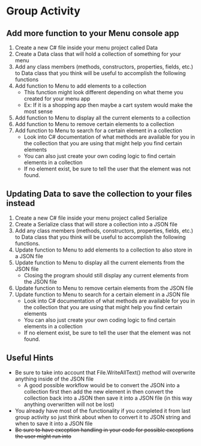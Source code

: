# Group Activity

## Add more function to your Menu console app
1. Create a new C# file inside your menu project called Data
2. Create a Data class that will hold a collection of something for your menu
3. Add any class members (methods, constructors, properties, fields, etc.) to Data class that you think will be useful to accomplish the following functions 
3. Add function to Menu to add elements to a collection
    * This function might look different depending on what theme you created for your menu app
    * Ex: If it is a shopping app then maybe a cart system would make the most sense
4. Add function to Menu to display all the current elements to a collection
5. Add function to Menu to remove certain elements to a collection
6. Add function to Menu to search for a certain element in a collection
    * Look into C# documentation of what methods are available for you in the collection that you are using that might help you find certain elements
    * You can also just create your own coding logic to find certain elements in a collection
    * If no element exist, be sure to tell the user that the element was not found.

## Updating Data to save the collection to your files instead
1. Create a new C# file inside your menu project called Serialize
2. Create a Serialize class that will store a collection into a JSON file
3. Add any class members (methods, constructors, properties, fields, etc.) to Data class that you think will be useful to accomplish the following functions. 
3. Update function to Menu to add elements to a collection to also store in a JSON file
4. Update function to Menu to display all the current elements from the JSON file
    * Closing the program should still display any current elements from the JSON file
5. Update function to Menu to remove certain elements from the JSON file
6. Update function to Menu to search for a certain element in a JSON file
    * Look into C# documentation of what methods are available for you in the collection that you are using that might help you find certain elements
    * You can also just create your own coding logic to find certain elements in a collection
    * If no element exist, be sure to tell the user that the element was not found.
## Useful Hints
* Be sure to take into account that File.WriteAllText() method will overwrite anything inside of the JSON file
    * A good possible workflow would be to convert the JSON into a collection first then add the new element in then convert the collection back into a JSON then save it into a JSON file (in this way anything overwritten will not be lost)
* You already have most of the functionality if you completed it from last group activity so just think about when to convert it to JSON string and when to save it into a JSON file
* ~~Be sure to have exception handling in your code for possible exceptions the user might run into~~